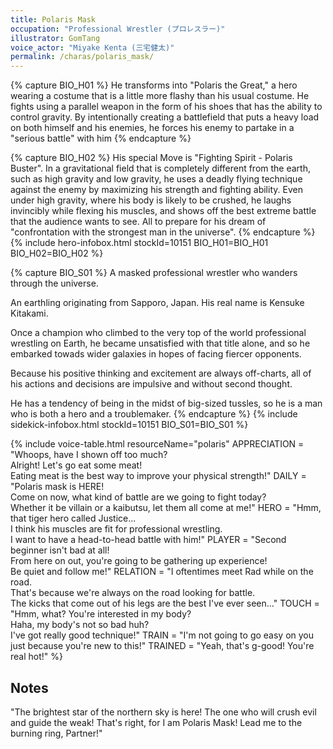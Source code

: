 ```yaml
---
title: Polaris Mask
occupation: "Professional Wrestler (プロレスラー)"
illustrator: GomTang
voice_actor: "Miyake Kenta (三宅健太)"
permalink: /charas/polaris_mask/
---
```

{% capture BIO_H01 %}
He transforms into "Polaris the Great," a hero wearing a costume that is a little more flashy than his usual costume. He fights using a parallel weapon in the form of his shoes that has the ability to control gravity. By intentionally creating a battlefield that puts a heavy load on both himself and his enemies, he forces his enemy to partake in a "serious battle" with him
{% endcapture %}

{% capture BIO_H02 %}
His special Move is "Fighting Spirit - Polaris Buster". In a gravitational field that is completely different from the earth, such as high gravity and low gravity, he uses a deadly flying technique against the enemy by maximizing his strength and fighting ability. Even under high gravity, where his body is likely to be crushed, he laughs invincibly while flexing his muscles, and shows off the best extreme battle that the audience wants to see. All to prepare for his dream of "confrontation with the strongest man in the universe".
{% endcapture %}
{% include hero-infobox.html stockId=10151 BIO_H01=BIO_H01 BIO_H02=BIO_H02 %}

{% capture BIO_S01 %}
A masked professional wrestler who wanders through the universe.

An earthling originating from Sapporo, Japan. His real name is Kensuke Kitakami.

Once a champion who climbed to the very top of the world professional wrestling on Earth, he became unsatisfied with that title alone, and so he embarked towads wider galaxies in hopes of facing fiercer opponents.

Because his positive thinking and excitement are always off-charts, all of his actions and decisions are impulsive and without second thought.

He has a tendency of being in the midst of big-sized tussles, so he is a man who is both a hero and a troublemaker.
{% endcapture %}
{% include sidekick-infobox.html stockId=10151 BIO_S01=BIO_S01 %}

{% include voice-table.html resourceName="polaris"
APPRECIATION = "Whoops, have I shown off too much?<br>Alright! Let's go eat some meat!<br>Eating meat is the best way to improve your physical strength!"
DAILY = "Polaris mask is HERE!<br>Come on now, what kind of battle are we going to fight today?<br>Whether it be villain or a kaibutsu, let them all come at me!"
HERO = "Hmm, that tiger hero called Justice...<br>I think his muscles are fit for professional wrestling.<br>I want to have a head-to-head battle with him!"
PLAYER = "Second beginner isn't bad at all!<br>From here on out, you're going to be gathering up experience!<br>Be quiet and follow me!"
RELATION = "I oftentimes meet Rad while on the road.<br>That's because we're always on the road looking for battle.<br>The kicks that come out of his legs are the best I've ever seen..."
TOUCH = "Hmm, what? You're interested in my body?<br>Haha, my body's not so bad huh? <br>I've got really good technique!"
TRAIN = "I'm not going to go easy on you just because you're new to this!"
TRAINED = "Yeah, that's g-good! You're real hot!"
%}

## Notes

"The brightest star of the northern sky is here! The one who will crush evil and guide the weak! That's right, for I am Polaris Mask! Lead me to the burning ring, Partner!"

